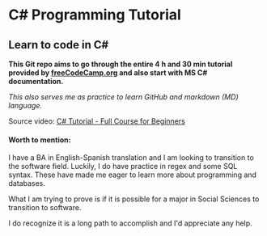 # C\# Programming Tutorial
## Learn to code in C#

**This Git repo aims to go through the entire 4 h and 30 min tutorial provided by [freeCodeCamp.org](https://www.freecodecamp.org/) and also start with MS C# documentation.**

*This also serves me as practice to learn GitHub and markdown (MD) language.*

Source video: [C# Tutorial - Full Course for Beginners](https://youtu.be/GhQdlIFylQ8)

#### Worth to mention:
I have a BA in English-Spanish translation and I am looking to transition to the software field. Luckily, I do have practice in regex and some SQL syntax. These have made me eager to learn more about programming and databases.

What I am trying to prove is if it is possible for a major in Social Sciences to transition to software.

I do recognize it is a long path to accomplish and I'd appreciate any help.

